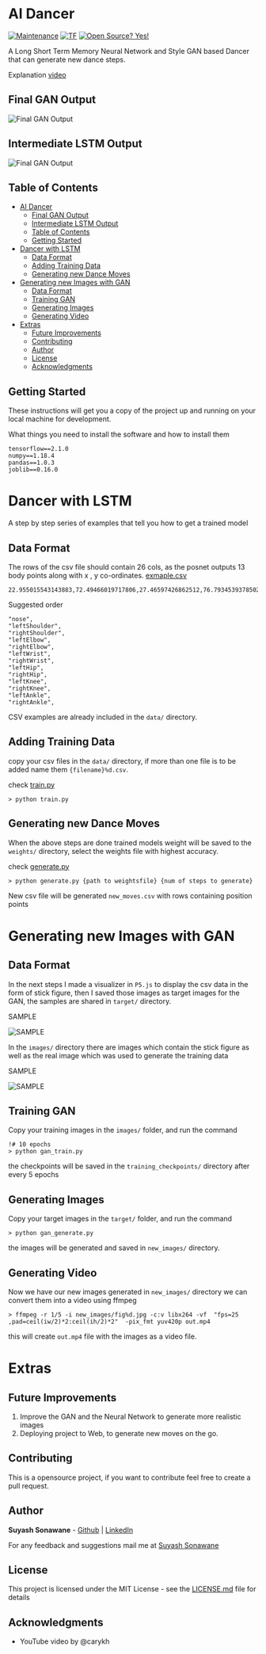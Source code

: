 # AI Dancer

[![Maintenance](https://img.shields.io/badge/Maintained%3F-yes-green.svg)](https://github.com/SuyashSonawane/AI-Dancer)
[![TF](https://img.shields.io/badge/Tensorflow-2.1+-green.svg)](https://github.com/SuyashSonawane/AI-Dancer)
[![Open Source? Yes!](https://badgen.net/badge/Open%20Source%20%3F/Yes%21/blue?icon=github)](https://github.com/SuyashSonawane/AI-Dancer)

A Long Short Term Memory Neural Network and Style GAN based Dancer that can generate new dance steps.

Explanation
[video](https://www.youtube.com/watch?v=kDGQDVmToVI)

## Final GAN Output

![Final GAN Output](assets/1.gif)

## Intermediate LSTM Output

![Final GAN Output](assets/2.gif)

## Table of Contents

- [AI Dancer](#ai-dancer)
  - [Final GAN Output](#final-gan-output)
  - [Intermediate LSTM Output](#intermediate-lstm-output)
  - [Table of Contents](#table-of-contents)
  - [Getting Started](#getting-started)
- [Dancer with LSTM](#dancer-with-lstm)
  - [Data Format](#data-format)
  - [Adding Training Data](#adding-training-data)
  - [Generating new Dance Moves](#generating-new-dance-moves)
- [Generating new Images with GAN](#generating-new-images-with-gan)
  - [Data Format](#data-format-1)
  - [Training GAN](#training-gan)
  - [Generating Images](#generating-images)
  - [Generating Video](#generating-video)
- [Extras](#extras)
  - [Future Improvements](#future-improvements)
  - [Contributing](#contributing)
  - [Author](#author)
  - [License](#license)
  - [Acknowledgments](#acknowledgments)

## Getting Started

These instructions will get you a copy of the project up and running on your local machine for development.

What things you need to install the software and how to install them

```
tensorflow==2.1.0
numpy==1.18.4
pandas==1.0.3
joblib==0.16.0
```

# Dancer with LSTM

A step by step series of examples that tell you how to get a trained model

## Data Format

The rows of the csv file should contain 26 cols, as the posnet outputs 13 body points along with x , y co-ordinates. [exmaple.csv](data/dance_download1.csv)

```
22.955015543143883,72.49466019717806,27.46597426862512,76.79345393785027,18.440016123751217,76.96221626385844,27.696941055981966,85.40758682459185,17.291410152442737,83.79467011985258,25.599847328825536,89.44064099049706,19.33106420565302,88.3909251787509,25.5050841214364,91.59095023528874,19.353783085099902,91.11421950193409,24.34983123719808,103.17374728018777,18.205918577911792,103.16785845840187,22.1979048879523,112.20190911543995,17.676485117415936,112.5701994124444
```

Suggested order

```
"nose",
"leftShoulder",
"rightShoulder",
"leftElbow",
"rightElbow",
"leftWrist",
"rightWrist",
"leftHip",
"rightHip",
"leftKnee",
"rightKnee",
"leftAnkle",
"rightAnkle",
```

CSV examples are already included in the `data/` directory.

## Adding Training Data

copy your csv files in the `data/` directory, if more than one file is to be added name them `{filename}%d.csv`.

check [train.py](train.py)

```
> python train.py
```

## Generating new Dance Moves

When the above steps are done trained models weight will be saved to the `weights/` directory, select the weights file with highest accuracy.

check [generate.py](generate.py)

```
> python generate.py {path to weightsfile} {num of steps to generate}
```

New csv file will be generated `new_moves.csv` with rows containing position points

# Generating new Images with GAN

## Data Format

In the next steps I made a visualizer in `P5.js` to display the csv data in the form of stick figure, then I saved those images as target images for the GAN, the samples are shared in `target/` directory.

SAMPLE

![SAMPLE](target/38.jpg)

In the `images/` directory there are images which contain the stick figure as well as the real image which was used to generate the training data

SAMPLE

![SAMPLE](images/38.jpg)

## Training GAN

Copy your training images in the `images/` folder, and run the command

```
!# 10 epochs
> python gan_train.py
```

the checkpoints will be saved in the `training_checkpoints/` directory after every 5 epochs

## Generating Images

Copy your target images in the `target/` folder, and run the command

```
> python gan_generate.py
```

the images will be generated and saved in `new_images/` directory.

## Generating Video

Now we have our new images generated in `new_images/` directory we can convert them into a video using ffmpeg

```
> ffmpeg -r 1/5 -i new_images/fig%d.jpg -c:v libx264 -vf  "fps=25 ,pad=ceil(iw/2)*2:ceil(ih/2)*2"  -pix_fmt yuv420p out.mp4
```

this will create `out.mp4` file with the images as a video file.

# Extras

## Future Improvements

1. Improve the GAN and the Neural Network to generate more realistic images
2. Deploying project to Web, to generate new moves on the go.

## Contributing

This is a opensource project, if you want to contribute feel free to create a pull request.

## Author

**Suyash Sonawane** - [Github](https://github.com/suyashsonawane) | [LinkedIn](https://www.linkedin.com/in/suyash-sonawane-44661417b/)

For any feedback and suggestions mail me at [Suyash Sonawane](mailto:suyashsonawane005@gmail.com)

## License

This project is licensed under the MIT License - see the [LICENSE.md](LICENSE.md) file for details

## Acknowledgments

- YouTube video by @carykh
